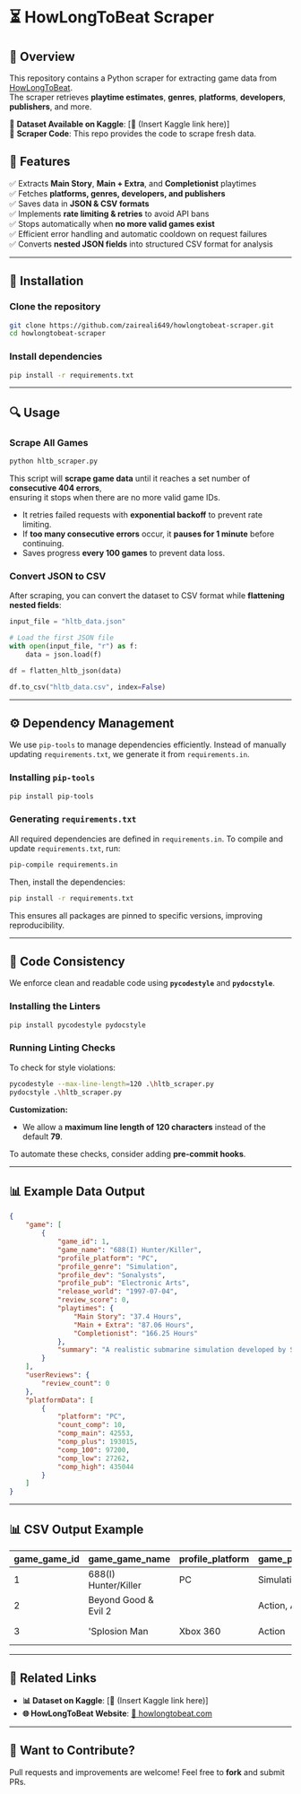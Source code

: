 # ⏳ HowLongToBeat Scraper

## 📌 Overview
This repository contains a Python scraper for extracting game data from [HowLongToBeat](https://howlongtobeat.com).  
The scraper retrieves **playtime estimates**, **genres**, **platforms**, **developers**, **publishers**, and more.

🔹 **Dataset Available on Kaggle**: [🔗 (Insert Kaggle link here)]  
🔹 **Scraper Code**: This repo provides the code to scrape fresh data.

## 📂 Features
✅ Extracts **Main Story**, **Main + Extra**, and **Completionist** playtimes  
✅ Fetches **platforms, genres, developers, and publishers**  
✅ Saves data in **JSON & CSV formats**  
✅ Implements **rate limiting & retries** to avoid API bans  
✅ Stops automatically when **no more valid games exist**  
✅ Efficient error handling and automatic cooldown on request failures  
✅ Converts **nested JSON fields** into structured CSV format for analysis  

---

## 🚀 Installation

### Clone the repository
```bash
git clone https://github.com/zaireali649/howlongtobeat-scraper.git
cd howlongtobeat-scraper
```

### Install dependencies
```bash
pip install -r requirements.txt
```

---

## 🔍 Usage

### Scrape All Games
```bash
python hltb_scraper.py
```
This script will **scrape game data** until it reaches a set number of **consecutive 404 errors**,  
ensuring it stops when there are no more valid game IDs.

- It retries failed requests with **exponential backoff** to prevent rate limiting.
- If **too many consecutive errors** occur, it **pauses for 1 minute** before continuing.
- Saves progress **every 100 games** to prevent data loss.

### Convert JSON to CSV
After scraping, you can convert the dataset to CSV format while **flattening nested fields**:
```python
input_file = "hltb_data.json"

# Load the first JSON file
with open(input_file, "r") as f:
    data = json.load(f)

df = flatten_hltb_json(data)

df.to_csv("hltb_data.csv", index=False)
```

---

## ⚙️ Dependency Management
We use `pip-tools` to manage dependencies efficiently. Instead of manually updating `requirements.txt`, we generate it from `requirements.in`.

### Installing `pip-tools`
```bash
pip install pip-tools
```

### Generating `requirements.txt`
All required dependencies are defined in `requirements.in`. To compile and update `requirements.txt`, run:
```bash
pip-compile requirements.in
```
Then, install the dependencies:
```bash
pip install -r requirements.txt
```
This ensures all packages are pinned to specific versions, improving reproducibility.

---

## 📝 Code Consistency
We enforce clean and readable code using **`pycodestyle`** and **`pydocstyle`**.

### Installing the Linters
```bash
pip install pycodestyle pydocstyle
```

### Running Linting Checks
To check for style violations:
```bash
pycodestyle --max-line-length=120 .\hltb_scraper.py
pydocstyle .\hltb_scraper.py
```
**Customization:**  
- We allow a **maximum line length of 120 characters** instead of the default **79**.

To automate these checks, consider adding **pre-commit hooks**.

---

## 📊 Example Data Output
```json
{
    "game": [
        {
            "game_id": 1,
            "game_name": "688(I) Hunter/Killer",
            "profile_platform": "PC",
            "profile_genre": "Simulation",
            "profile_dev": "Sonalysts",
            "profile_pub": "Electronic Arts",
            "release_world": "1997-07-04",
            "review_score": 0,
            "playtimes": {
                "Main Story": "37.4 Hours",
                "Main + Extra": "87.06 Hours",
                "Completionist": "166.25 Hours"
            },
            "summary": "A realistic submarine simulation developed by Sonalysts."
        }
    ],
    "userReviews": {
        "review_count": 0
    },
    "platformData": [
        {
            "platform": "PC",
            "count_comp": 10,
            "comp_main": 42553,
            "comp_plus": 193015,
            "comp_100": 97200,
            "comp_low": 27262,
            "comp_high": 435044
        }
    ]
}
```

---

## 📊 CSV Output Example

| game_game_id | game_game_name       | profile_platform | game_profile_genre | game_profile_dev    | game_profile_pub        | game_release_world | game_review_score | platform_comp_main | platform_comp_plus | platform_comp_100 | review_review_count |
|--------------|----------------------|------------------|--------------------|---------------------|-------------------------|--------------------|-------------------|--------------------|--------------------|-------------------|---------------------|
| 1            | 688(I) Hunter/Killer | PC               | Simulation         | Sonalysts           | Electronic Arts         | 1997-07-04         | 0                 | 42553              | 193015             | 97200             | 0                   |
| 2            | Beyond Good & Evil 2 |                  | Action, Adventure  | Ubisoft Montpellier | Ubisoft                 | 0000-00-00         | 100               | 28148              | 33243              | 67611             | 0                   |
| 3            | 'Splosion Man        | Xbox 360         | Action             | Ubisoft Montpellier | Microsoft Games Studios | 2009-07-22         | 74                | 22680              | 0                  | 0                 | 79                  |

---

## 🔗 Related Links
- **📊 Dataset on Kaggle**: [🔗 (Insert Kaggle link here)]  
- **🌐 HowLongToBeat Website**: [🔗 howlongtobeat.com](https://howlongtobeat.com)  

---

## 📢 Want to Contribute?
Pull requests and improvements are welcome! Feel free to **fork** and submit PRs.
